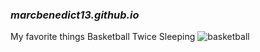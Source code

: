 ### *marcbenedict13.github.io* 

My favorite things
Basketball
Twice
Sleeping
	![basketball](https://img.olympicchannel.com/images/image/private/t_16-9_640/f_auto/v1538355600/primary/aihmqtuvlz0poec2avu8)

